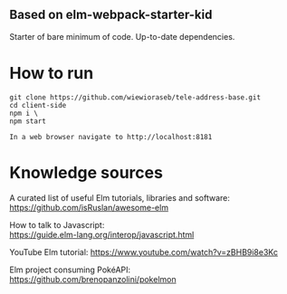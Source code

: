 ## Based on elm-webpack-starter-kid

Starter of bare minimum of code. Up-to-date dependencies.

# How to run
```
git clone https://github.com/wiewioraseb/tele-address-base.git
cd client-side
npm i \
npm start

In a web browser navigate to http://localhost:8181
```

# Knowledge sources

A curated list of useful Elm tutorials, libraries and software:  
https://github.com/isRuslan/awesome-elm

How to talk to Javascript:  
https://guide.elm-lang.org/interop/javascript.html 

YouTube Elm tutorial:
https://www.youtube.com/watch?v=zBHB9i8e3Kc

Elm project consuming PokéAPI:
https://github.com/brenopanzolini/pokelmon
